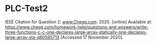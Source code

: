 # PLC-Test2
IEEE Citation for Question 2:
www.Chegg.com. 2020. [online] Available at: <https://www.chegg.com/homework-help/questions-and-answers/write-three-functions-c-c-one-declares-large-array-statically-one-declares-large-array-sta-q60595713> [Accessed 17 November 2020].
